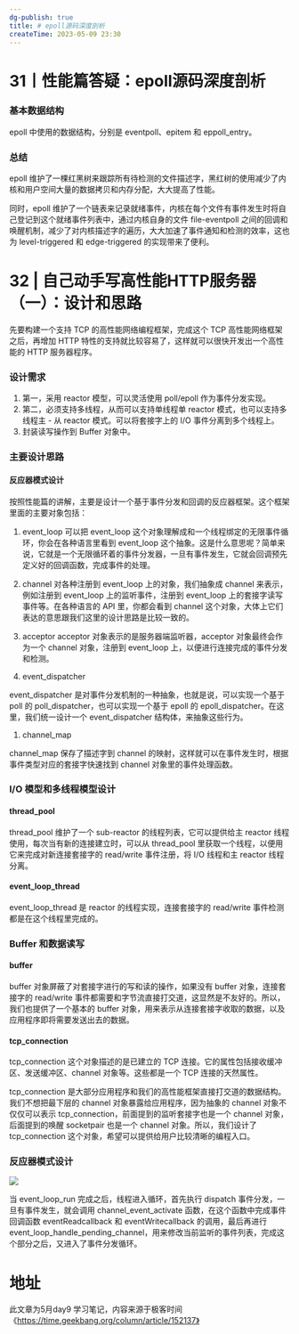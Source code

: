 ```yaml
---
dg-publish: true
title: # epoll源码深度剖析
createTime: 2023-05-09 23:30  
---
```

# 31丨性能篇答疑：epoll源码深度剖析

### 基本数据结构

epoll 中使用的数据结构，分别是 eventpoll、epitem 和 eppoll_entry。

### 总结

epoll 维护了一棵红黑树来跟踪所有待检测的文件描述字，黑红树的使用减少了内核和用户空间大量的数据拷贝和内存分配，大大提高了性能。

同时，epoll 维护了一个链表来记录就绪事件，内核在每个文件有事件发生时将自己登记到这个就绪事件列表中，通过内核自身的文件 file-eventpoll 之间的回调和唤醒机制，减少了对内核描述字的遍历，大大加速了事件通知和检测的效率，这也为 level-triggered 和 edge-triggered 的实现带来了便利。
# 32 | 自己动手写高性能HTTP服务器（一）：设计和思路

先要构建一个支持 TCP 的高性能网络编程框架，完成这个 TCP 高性能网络框架之后，再增加 HTTP 特性的支持就比较容易了，这样就可以很快开发出一个高性能的 HTTP 服务器程序。

### 设计需求

1. 第一，采用 reactor 模型，可以灵活使用 poll/epoll 作为事件分发实现。
2. 第二，必须支持多线程，从而可以支持单线程单 reactor 模式，也可以支持多线程主 - 从 reactor 模式。可以将套接字上的 I/O 事件分离到多个线程上。
3. 封装读写操作到 Buffer 对象中。

### 主要设计思路

#### 反应器模式设计

按照性能篇的讲解，主要是设计一个基于事件分发和回调的反应器框架。这个框架里面的主要对象包括：

1. event_loop
可以把 event_loop 这个对象理解成和一个线程绑定的无限事件循环，你会在各种语言里看到 event_loop 这个抽象。这是什么意思呢？简单来说，它就是一个无限循环着的事件分发器，一旦有事件发生，它就会回调预先定义好的回调函数，完成事件的处理。

2. channel
对各种注册到 event_loop 上的对象，我们抽象成 channel 来表示，例如注册到 event_loop 上的监听事件，注册到 event_loop 上的套接字读写事件等。在各种语言的 API 里，你都会看到 channel 这个对象，大体上它们表达的意思跟我们这里的设计思路是比较一致的。

3. acceptor
acceptor 对象表示的是服务器端监听器，acceptor 对象最终会作为一个 channel 对象，注册到 event_loop 上，以便进行连接完成的事件分发和检测。

4. event_dispatcher

event_dispatcher 是对事件分发机制的一种抽象，也就是说，可以实现一个基于 poll 的 poll_dispatcher，也可以实现一个基于 epoll 的 epoll_dispatcher。在这里，我们统一设计一个 event_dispatcher 结构体，来抽象这些行为。

1. channel_map

channel_map 保存了描述字到 channel 的映射，这样就可以在事件发生时，根据事件类型对应的套接字快速找到 channel 对象里的事件处理函数。

### I/O 模型和多线程模型设计

#### thread_pool

thread_pool 维护了一个 sub-reactor 的线程列表，它可以提供给主 reactor 线程使用，每次当有新的连接建立时，可以从 thread_pool 里获取一个线程，以便用它来完成对新连接套接字的 read/write 事件注册，将 I/O 线程和主 reactor 线程分离。

#### event_loop_thread

event_loop_thread 是 reactor 的线程实现，连接套接字的 read/write 事件检测都是在这个线程里完成的。

### Buffer 和数据读写

#### buffer

buffer 对象屏蔽了对套接字进行的写和读的操作，如果没有 buffer 对象，连接套接字的 read/write 事件都需要和字节流直接打交道，这显然是不友好的。所以，我们也提供了一个基本的 buffer 对象，用来表示从连接套接字收取的数据，以及应用程序即将需要发送出去的数据。

#### tcp_connection

tcp_connection 这个对象描述的是已建立的 TCP 连接。它的属性包括接收缓冲区、发送缓冲区、channel 对象等。这些都是一个 TCP 连接的天然属性。

tcp_connection 是大部分应用程序和我们的高性能框架直接打交道的数据结构。我们不想把最下层的 channel 对象暴露给应用程序，因为抽象的 channel 对象不仅仅可以表示 tcp_connection，前面提到的监听套接字也是一个 channel 对象，后面提到的唤醒 socketpair 也是一个 channel 对象。所以，我们设计了 tcp_connection 这个对象，希望可以提供给用户比较清晰的编程入口。


### 反应器模式设计

![](https://static001.geekbang.org/resource/image/7a/61/7ab9f89544aba2021a9d2ceb94ad9661.jpg?wh=3499*1264)

当 event_loop_run 完成之后，线程进入循环，首先执行 dispatch 事件分发，一旦有事件发生，就会调用 channel_event_activate 函数，在这个函数中完成事件回调函数 eventReadcallback 和 eventWritecallback 的调用，最后再进行 event_loop_handle_pending_channel，用来修改当前监听的事件列表，完成这个部分之后，又进入了事件分发循环。


# 地址

此文章为5月day9 学习笔记，内容来源于极客时间《https://time.geekbang.org/column/article/152137》